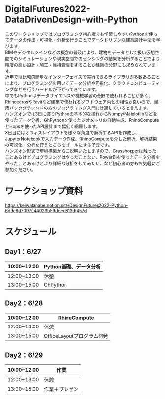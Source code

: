 # DigitalFutures2022-DataDrivenDesign-with-Python
このワークショップではプログラミング初心者でも学習しやすいPythonを使ってデータの作成・可視化・分析を行うことでデータドリブンな建築設計手法を学びます。<br>
BIMやデジタルツインなどの概念の普及により、建物をデータとして扱い仮想空間でのシミュレーションや現実空間でのセンシングの結果を分析することでより精度の高い設計・施工・維持管理をすることが建築の分野にも求められています。<br>
近年では比較的簡単なインターフェイスで実行できるライブラリが多数あることにより、プログラミングを用いてデータ分析や可視化、クラウドコンピューティングなどを行うハードルが下がってきています。<br>
中でもPythonはデータサイエンスや機械学習の分野で使われることが多く、RhinocerosやRevitなど建築で使われるソフトウェア内との相性が良いので、建築バックグラウンドの方のプログラミング入門には適していると言えます。<br>
ハンズオンでは3日に渡りPythonの基本的な操作からNumpy/Matplotlibなどを使ったデータ分析、GhPythonを使ったジオメトリの自動生成、RhinoComputeとHopsを使ったAPI設計まで幅広く網羅します。<br>
3日目にはオフィスレイアウトを様々な角度で解析するAPIを作成し、JupyterNotebookで入力データ作成、RhinoComputeを介した解析、解析結果の可視化・分析を行うところをゴールにする予定です。<br>
ハンズオン形式で環境構築からご説明いたしますので、Grasshopperは触ったことあるけどプログラミングはやったことない、PowerBIを使ったデータ分析をやったことあるけどより詳細な分析をしてみたい、など初心者の方もお気軽にご参加ください。<br>

# ワークショップ資料
https://keiwatanabe.notion.site/DesignFutures2022-Python-6d9e8d7097044023b59deed813df457d
# スケジュール
## Day1：6/27

| 10:00~12:00 | Python基礎、データ分析 |
| --- | --- |
| 12:00~13:00 | 休憩 |
| 13:00~15:00 | GhPython |

## Day2：6/28

| 10:00~12:00 | RhinoCompute |
| --- | --- |
| 12:00~13:00 | 休憩 |
| 13:00~15:00 | OfficeLayoutプログラム開発 |

## Day2：6/29

| 10:00~12:00 | 作業 |
| --- | --- |
| 12:00~13:00 | 休憩 |
| 13:00~15:00 | 作業＋プレゼン |
